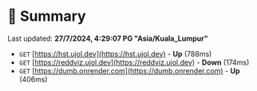 # 📖 Summary
Last updated: **27/7/2024, 4:29:07 PG "Asia/Kuala_Lumpur"**

- `GET` [https://hst.ujol.dev](https://hst.ujol.dev) - **Up** (788ms)
- `GET` [https://reddviz.ujol.dev](https://reddviz.ujol.dev) - **Down** (174ms)
- `GET` [https://dumb.onrender.com](https://dumb.onrender.com) - **Up** (406ms)
